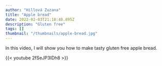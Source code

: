```yaml
---
author: "Hillová Zuzana"
title: "Apple bread"
date: 2022-02-03T21:18:48.895Z 
description: "Gluten free"
tags: []
thumbnail: "/thumbnails/apple-bread.jpg"
---
```

In this video, I will show you how to make tasty gluten free apple bread.

{{< youtube 2fSeJP3IDh8 >}}